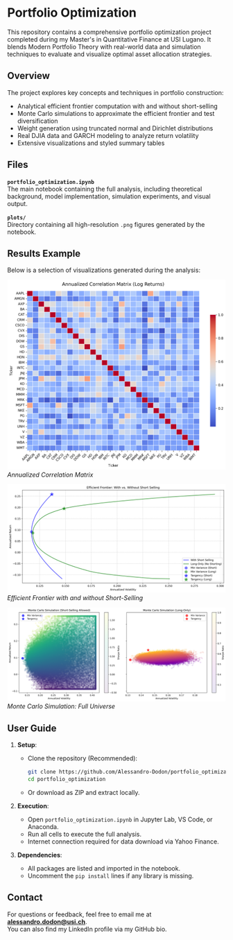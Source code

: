 # Portfolio Optimization

This repository contains a comprehensive portfolio optimization project completed during my Master's in Quantitative Finance at USI Lugano. It blends Modern Portfolio Theory with real-world data and simulation techniques to evaluate and visualize optimal asset allocation strategies.

## Overview

The project explores key concepts and techniques in portfolio construction:

- Analytical efficient frontier computation with and without short-selling  
- Monte Carlo simulations to approximate the efficient frontier and test diversification  
- Weight generation using truncated normal and Dirichlet distributions  
- Real DJIA data and GARCH modeling to analyze return volatility  
- Extensive visualizations and styled summary tables

## Files

**`portfolio_optimization.ipynb`**  
The main notebook containing the full analysis, including theoretical background, model implementation, simulation experiments, and visual output.

**`plots/`**  
Directory containing all high-resolution `.png` figures generated by the notebook.

## Results Example

Below is a selection of visualizations generated during the analysis:

![Correlation Matrix](plots/corr_matrix.png)  
*Annualized Correlation Matrix*

![Efficient Frontier](plots/efficient_frontier.png)  
*Efficient Frontier with and without Short-Selling*

![Monte Carlo](plots/monte_carlo.png)  
*Monte Carlo Simulation: Full Universe*

## User Guide

1. **Setup**:  
   - Clone the repository (Recommended):  
     ```bash
     git clone https://github.com/Alessandro-Dodon/portfolio_optimization.git
     cd portfolio_optimization
     ```
   - Or download as ZIP and extract locally.

2. **Execution**:  
   - Open `portfolio_optimization.ipynb` in Jupyter Lab, VS Code, or Anaconda.  
   - Run all cells to execute the full analysis.  
   - Internet connection required for data download via Yahoo Finance.

3. **Dependencies**:  
   - All packages are listed and imported in the notebook.  
   - Uncomment the `pip install` lines if any library is missing.

## Contact

For questions or feedback, feel free to email me at **alessandro.dodon@usi.ch**.  
You can also find my LinkedIn profile via my GitHub bio.
